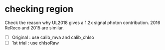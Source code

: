 # checking region
Check the reason why UL2018 gives a 1.2x signal photon contribution.
2016 ReReco and 2015 are similar.

* [ ] Original : use calib_mva and calib_chIso
* [ ] 1st trial : use chIsoRaw

